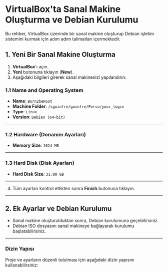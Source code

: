 # VirtualBox'ta Sanal Makine Oluşturma ve Debian Kurulumu

Bu rehber, VirtualBox üzerinde bir sanal makine oluşturup Debian işletim sistemini kurmak için adım adım talimatları içermektedir.

## 1. Yeni Bir Sanal Makine Oluşturma

1. **VirtualBox**'ı açın.
2. **Yeni** butonuna tıklayın (**New**).
3. Aşağıdaki bilgileri girerek sanal makinenizi yapılandırın:

### 1.1 Name and Operating System
- **Name**: `Born2beRoot`
- **Machine Folder**: `/sgoinfre/goinfre/Perso/your_login`
- **Type**: `Linux`
- **Version**: `Debian (64-bit)`

---

### 1.2 Hardware (Donanım Ayarları)
- **Memory Size**: `1024 MB`

---

### 1.3 Hard Disk (Disk Ayarları)
- **Hard Disk Size**: `31.00 GB`

---

4. Tüm ayarları kontrol ettikten sonra **Finish** butonuna tıklayın.

---

## 2. Ek Ayarlar ve Debian Kurulumu
- Sanal makine oluşturulduktan sonra, Debian kurulumuna geçebilirsiniz.
- Debian ISO dosyasını sanal makineye bağlayarak kurulumu başlatabilirsiniz.

---

### Dizin Yapısı

Proje ve ayarların düzenli tutulması için aşağıdaki dizin yapısını kullanabilirsiniz:

